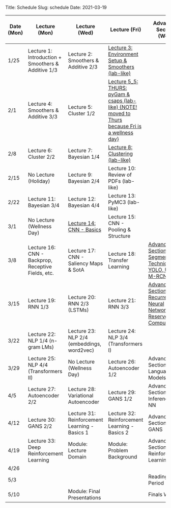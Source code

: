Title: Schedule
Slug: schedule
Date: 2021-03-19


|Date (Mon)|Lecture (Mon)|Lecture (Wed)|Lecture (Fri)|Advanced Section (Wed)|Assignment (R:Released Wed - D:Due Wed)|
|-----|-----|-----|-----|-----|-----|
|1/25|Lecture 1: Introduction + Smoothers & Additive 1/3|Lecture 2: Smoothers & Additive 2/3|[Lecture 3: Environment Setup & Smoothers (lab-like)]({filename}/lectures/lecture03/index.md)|||
|2/1|Lecture 4: Smoothers & Additive 3/3|Lecture 5: Cluster 1/2|[Lecture 5_5: THURS: pyGam & csaps (lab-like) {NOTE! moved to Thurs because Fri is a wellness day} ]({filename}/lectures/lecture05_5/index.md)||R:HW1 |
|2/8|Lecture 6: Cluster 2/2|Lecture 7: Bayesian 1/4|[Lecture 8: Clustering (lab-like)]({filename}/lectures/lecture08/index.md)||R:HW2 - D:HW1|
|2/15|No Lecture (Holiday)|Lecture 9: Bayesian 2/4|Lecture 10: Review of PDFs (lab-like)||R:HW3 - D:HW2|
|2/22|Lecture 11: Bayesian 3/4|Lecture 12: Bayesian 4/4|Lecture 13: PyMC3 (lab-like)|||
|3/1|No Lecture (Wellness Day)|[Lecture 14: CNN - Basics]({filename}/lectures/lecture14/index.md)|Lecture 15: CNN - Pooling & Structure||R: HW4 - D: HW3|
|3/8|Lecture 16: CNN - Backprop, Receptive Fields, etc.|Lecture 17: CNN - Saliency Maps & SotA|Lecture 18: Transfer Learning|[Advanced Section 1: Segmentation Techniques, YOLO, Unet, & M-RCNN]({filename}/a-sections/a-sec01/index.md)||
|3/15|Lecture 19:  RNN 1/3|Lecture 20: RNN 2/3 (LSTMs)|Lecture 21: RNN 3/3|[Advanced Section 2: Recurrent Neural Networks and Reservoir Computing]({filename}/a-sections/a-sec02/index.md)|R:HW5 - D:HW4|
|3/22|Lecture 22: NLP 1/4 (n-gram LMs)|Lecture 23: NLP 2/4 (embeddings, word2vec)|Lecture 24: NLP 3/4 (Transformers I)||R:HW6 -  D:HW5|
|3/29|Lecture 25: NLP 4/4 (Transformers II)|No Lecture (Wellness Day)|Lecture 26: Autoencoder 1/2|Advanced Section 3: Language Models||
|4/5|Lecture 27: Autoencoder 2/2|Lecture 28: Variational Autoencoder|Lecture 29: GANS 1/2|Advanced Section 4: Inference in NN|R:HW7 - D:HW6|
|4/12|Lecture 30: GANS 2/2|Lecture 31: Reinforcement Learning - Basics 1|Lecture 32: Reinforcement Learning - Basics 2|Advanced Section 5: GANS|
|4/19|Lecture 33: Deep Reinforcement Learning|Module: Lecture Domain|Module: Problem Background|Advanced Section:6 Reinforcement Learning|D:HW7|
|4/26||||||
|5/3||||Reading Period||
|5/10||Module: Final Presentations||Finals Week||
